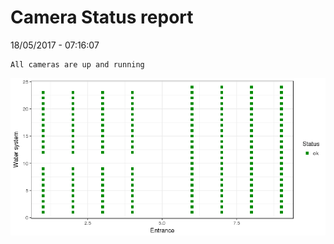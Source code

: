 Camera Status report
================
18/05/2017 - 07:16:07

    All cameras are up and running

![](camreport_files/figure-markdown_github/unnamed-chunk-2-1.png)
